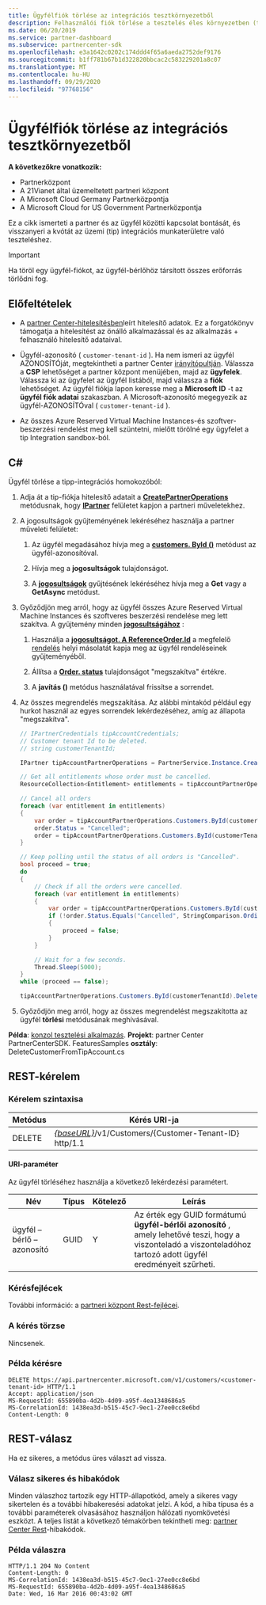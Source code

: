 ```yaml
---
title: Ügyfélfiók törlése az integrációs tesztkörnyezetből
description: Felhasználói fiók törlése a tesztelés éles környezetben (tip) integrációs munkaterületen.
ms.date: 06/20/2019
ms.service: partner-dashboard
ms.subservice: partnercenter-sdk
ms.openlocfilehash: e3a1642c0202c174ddd4f65a6aeda2752def9176
ms.sourcegitcommit: b1ff781b67b1d322820bbcac2c583229201a8c07
ms.translationtype: MT
ms.contentlocale: hu-HU
ms.lasthandoff: 09/29/2020
ms.locfileid: "97768156"
---
```

# <a name="delete-a-customer-account-from-the-integration-sandbox"></a>Ügyfélfiók törlése az integrációs tesztkörnyezetből

**A következőkre vonatkozik:**

- Partnerközpont
- A 21Vianet által üzemeltetett partneri központ
- A Microsoft Cloud Germany Partnerközpontja
- A Microsoft Cloud for US Government Partnerközpontja

Ez a cikk ismerteti a partner és az ügyfél közötti kapcsolat bontását, és visszanyeri a kvótát az üzemi (tip) integrációs munkaterületre való teszteléshez.

> [!IMPORTANT]
> Ha töröl egy ügyfél-fiókot, az ügyfél-bérlőhöz társított összes erőforrás törlődni fog.

## <a name="prerequisites"></a>Előfeltételek

- A [partner Center-hitelesítésben](partner-center-authentication.md)leírt hitelesítő adatok. Ez a forgatókönyv támogatja a hitelesítést az önálló alkalmazással és az alkalmazás + felhasználó hitelesítő adataival.

- Ügyfél-azonosító ( `customer-tenant-id` ). Ha nem ismeri az ügyfél AZONOSÍTÓját, megtekintheti a partner Center [irányítópultján](https://partner.microsoft.com/dashboard). Válassza a **CSP** lehetőséget a partner központ menüjében, majd az **ügyfelek**. Válassza ki az ügyfelet az ügyfél listából, majd válassza a **fiók** lehetőséget. Az ügyfél fiókja lapon keresse meg a **Microsoft ID** -t az **ügyfél fiók adatai** szakaszban. A Microsoft-azonosító megegyezik az ügyfél-AZONOSÍTÓval ( `customer-tenant-id` ).

- Az összes Azure Reserved Virtual Machine Instances-és szoftver-beszerzési rendelést meg kell szüntetni, mielőtt törölné egy ügyfelet a tip Integration sandbox-ból.

## <a name="c"></a>C\#

Ügyfél törlése a tipp-integrációs homokozóból:

1. Adja át a tip-fiókja hitelesítő adatait a [**CreatePartnerOperations**](/dotnet/api/microsoft.store.partnercenter.partnerservice.instance) metódusnak, hogy [**IPartner**](/dotnet/api/microsoft.store.partnercenter.ipartner) felületet kapjon a partneri műveletekhez.

2. A jogosultságok gyűjteményének lekéréséhez használja a partner műveleti felületet:

    1. Az ügyfél megadásához hívja meg a [**customers. ById ()**](/dotnet/api/microsoft.store.partnercenter.customers.icustomercollection.byid) metódust az ügyfél-azonosítóval.

    2. Hívja meg a **jogosultságok** tulajdonságot.

    3. A [**jogosultságok**](entitlement-resources.md) gyűjtésének lekéréséhez hívja meg a **Get** vagy a **GetAsync** metódust.

3. Győződjön meg arról, hogy az ügyfél összes Azure Reserved Virtual Machine Instances és szoftveres beszerzési rendelése meg lett szakítva. A gyűjtemény minden [**jogosultságához**](entitlement-resources.md) :

    1. Használja a [**jogosultságot. A ReferenceOrder.Id**](entitlement-resources.md#referenceorder) a megfelelő [rendelés](order-resources.md#order) helyi másolatát kapja meg az ügyfél rendeléseinek gyűjteményéből.

    2. Állítsa a [**Order. status**](order-resources.md#order) tulajdonságot "megszakítva" értékre.

    3. A **javítás ()** metódus használatával frissítse a sorrendet.

4. Az összes megrendelés megszakítása. Az alábbi mintakód például egy hurkot használ az egyes sorrendek lekérdezéséhez, amíg az állapota "megszakítva".

    ``` csharp
    // IPartnerCredentials tipAccountCredentials;
    // Customer tenant Id to be deleted.
    // string customerTenantId;

    IPartner tipAccountPartnerOperations = PartnerService.Instance.CreatePartnerOperations(tipAccountCredentials);

    // Get all entitlements whose order must be cancelled.
    ResourceCollection<Entitlement> entitlements = tipAccountPartnerOperations.Customers.ById(customerTenantId).Entitlements.Get();

    // Cancel all orders
    foreach (var entitlement in entitlements)
    {
        var order = tipAccountPartnerOperations.Customers.ById(customerTenantId).Orders.ById(entitlement.ReferenceOrder.Id).Get();
        order.Status = "Cancelled";
        order = tipAccountPartnerOperations.Customers.ById(customerTenantId).Orders.ById(order.Id).Patch(order);
    }

    // Keep polling until the status of all orders is "Cancelled".
    bool proceed = true;
    do
    {
        // Check if all the orders were cancelled.
        foreach (var entitlement in entitlements)
        {
            var order = tipAccountPartnerOperations.Customers.ById(customerTenantId).Orders.ById(entitlement.ReferenceOrder.Id).Get();
            if (!order.Status.Equals("Cancelled", StringComparison.OrdinalIgnoreCase))
            {
                proceed = false;
            }
        }

        // Wait for a few seconds.
        Thread.Sleep(5000);
    }
    while (proceed == false);

    tipAccountPartnerOperations.Customers.ById(customerTenantId).Delete();
    ```

5. Győződjön meg arról, hogy az összes megrendelést megszakította az ügyfél **törlési** metódusának meghívásával.

**Példa**: [konzol tesztelési alkalmazás](console-test-app.md). **Projekt**: partner Center PartnerCenterSDK. FeaturesSamples **osztály**: DeleteCustomerFromTipAccount.cs

## <a name="rest-request"></a>REST-kérelem

### <a name="request-syntax"></a>Kérelem szintaxisa

| Metódus     | Kérés URI-ja                                                                            |
|------------|----------------------------------------------------------------------------------------|
| DELETE     | [*{baseURL}*](partner-center-rest-urls.md)/v1/Customers/{Customer-Tenant-ID} http/1.1 |

#### <a name="uri-parameter"></a>URI-paraméter

Az ügyfél törléséhez használja a következő lekérdezési paramétert.

| Név                   | Típus     | Kötelező | Leírás                                                                         |
|------------------------|----------|----------|-------------------------------------------------------------------------------------|
| ügyfél – bérlő – azonosító     | GUID     | Y        | Az érték egy GUID formátumú **ügyfél-bérlői azonosító** , amely lehetővé teszi, hogy a viszonteladó a viszonteladóhoz tartozó adott ügyfél eredményeit szűrheti. |

### <a name="request-headers"></a>Kérésfejlécek

További információ: a [partneri központ Rest-fejlécei](headers.md).

### <a name="request-body"></a>A kérés törzse

Nincsenek.

### <a name="request-example"></a>Példa kérésre

```http
DELETE https://api.partnercenter.microsoft.com/v1/customers/<customer-tenant-id> HTTP/1.1
Accept: application/json
MS-RequestId: 655890ba-4d2b-4d09-a95f-4ea1348686a5
MS-CorrelationId: 1438ea3d-b515-45c7-9ec1-27ee0cc8e6bd
Content-Length: 0
```

## <a name="rest-response"></a>REST-válasz

Ha ez sikeres, a metódus üres választ ad vissza.

### <a name="response-success-and-error-codes"></a>Válasz sikeres és hibakódok

Minden válaszhoz tartozik egy HTTP-állapotkód, amely a sikeres vagy sikertelen és a további hibakeresési adatokat jelzi. A kód, a hiba típusa és a további paraméterek olvasásához használjon hálózati nyomkövetési eszközt. A teljes listát a következő témakörben tekintheti meg: [partner Center Rest](error-codes.md)-hibakódok.

### <a name="response-example"></a>Példa válaszra

```http
HTTP/1.1 204 No Content
Content-Length: 0
MS-CorrelationId: 1438ea3d-b515-45c7-9ec1-27ee0cc8e6bd
MS-RequestId: 655890ba-4d2b-4d09-a95f-4ea1348686a5
Date: Wed, 16 Mar 2016 00:43:02 GMT
```
